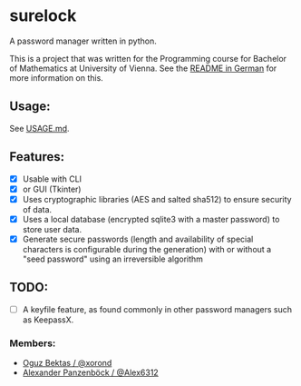 # surelock

A password manager written in python.

This is a project that was written for the Programming course for Bachelor of Mathematics at University of Vienna. See the [README in German](https://github.com/xorond/surelock/blob/master/README-de.md) for more information on this.

## Usage:

See [USAGE.md](https://github.com/xorond/surelock/blob/master/docs/USAGE.md).

## Features:
- [x] Usable with CLI
- [x] or GUI (Tkinter)
- [x] Uses cryptographic libraries (AES and salted sha512) to ensure security of data.
- [x] Uses a local database (encrypted sqlite3 with a master password) to store user data.
- [x] Generate secure passwords (length and availability of special characters is configurable during the generation) with or without a "seed password" using an irreversible algorithm

## TODO:
- [ ] A keyfile feature, as found commonly in other password managers such as KeepassX.

### Members:
  * [Oguz Bektas / @xorond](https://github.com/xorond)
  * [Alexander Panzenböck / @Alex6312](https://github.com/Alex6312)
